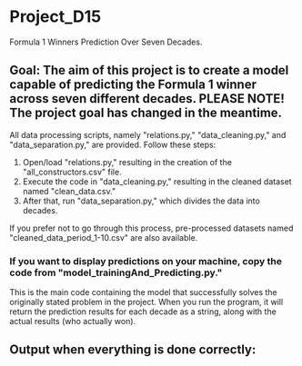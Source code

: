 # Project_D15
Formula 1 Winners Prediction Over Seven Decades.


## Goal: The aim of this project is to create a model capable of predicting the Formula 1 winner across seven different decades. PLEASE NOTE! The project goal has changed in the meantime. ##

All data processing scripts, namely "relations.py," "data_cleaning.py," and "data_separation.py," are provided. Follow these steps:

1. Open/load "relations.py," resulting in the creation of the "all_constructors.csv" file.
2. Execute the code in "data_cleaning.py," resulting in the cleaned dataset named "clean_data.csv."
3. After that, run "data_separation.py," which divides the data into decades.



If you prefer not to go through this process, pre-processed datasets named "cleaned_data_period_1-10.csv" are also available.

### If you want to display predictions on your machine, copy the code from "model_trainingAnd_Predicting.py." ###

This is the main code containing the model that successfully solves the originally stated problem in the project. When you run the program, it will return the prediction results for each decade as a string, along with the actual results (who actually won).


## Output when everything is done correctly: ##










